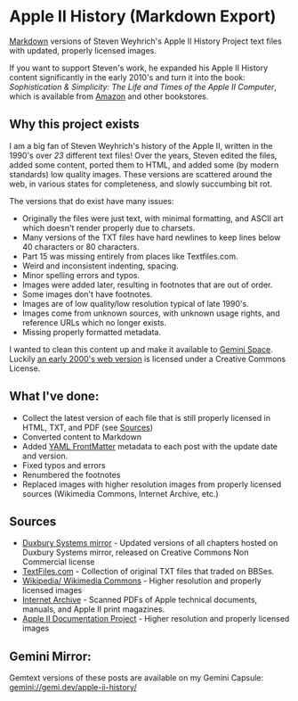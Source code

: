 # Apple II History (Markdown Export)

[Markdown](https://en.wikipedia.org/wiki/Markdown) versions of Steven Weyhrich's Apple II History Project text files with updated, properly licensed images.

If you want to support Steven's work, he expanded his Apple II History content significantly in the early 2010's and turn it into the book: *Sophistication & Simplicity: The Life and Times of the Apple II Computer*, which is available from [Amazon](https://www.amazon.com/Sophistication-Simplicity-Times-Apple-Computer/dp/0986832278/) and other bookstores.

## Why this project exists

I am a big fan of Steven Weyhrich's history of the Apple II, written in the 1990's over *23* different text files! Over the years, Steven edited the files, added some content, ported them to HTML, and added some (by modern standards) low quality images. These versions are scattered around the web, in various states for completeness, and slowly succumbing bit rot.

The versions that do exist have many issues:
* Originally the files were just text, with minimal formatting, and ASCII art which doesn't render properly due to charsets.
* Many versions of the TXT files have hard newlines to keep lines below 40 characters or 80 characters.
* Part 15 was missing entirely from places like Textfiles.com.
* Weird and inconsistent indenting, spacing.
* Minor spelling errors and typos.
* Images were added later, resulting in footnotes that are out of order.
* Some images don't have footnotes.
* Images are of low quality/low resolution typical of late 1990's.
* Images come from unknown sources, with unknown usage rights, and reference URLs which no longer exists.
* Missing properly formatted metadata.

I wanted to clean this content up and make it available to [Gemini Space](https://en.wikipedia.org/wiki/Gemini_(protocol)). Luckily [an early 2000's web version](https://www.duxburysystems.org/downloads/library/texas/apple/history/history/ah01.html) is licensed under a Creative Commons License.

## What I've done:

* Collect the latest version of each file that is still properly licensed in HTML, TXT, and PDF (see [Sources](tree/main/sources))
* Converted content to Markdown
* Added [YAML FrontMatter](https://stackoverflow.com/questions/44215896/markdown-metadata-format) metadata to each post with the update date and version.
* Fixed typos and errors
* Renumbered the footnotes
* Replaced images with higher resolution images from properly licensed sources (Wikimedia Commons, Internet Archive, etc.)

## Sources

* [Duxbury Systems mirror](https://www.duxburysystems.org/downloads/library/texas/apple/history/history/ah01.html) - Updated versions of all chapters hosted on Duxbury Systems mirror, released on Creative Commons Non Commercial license
* [TextFiles.com](http://www.textfiles.com/apple/) - Collection of original TXT files that traded on BBSes. 
* [Wikipedia/ Wikimedia Commons](https://commons.wikimedia.org/wiki/Main_Page) - Higher resolution and properly licensed images
* [Internet Archive](https://archive.org/search?query=apple+ii&and%5B%5D=mediatype%3A%22texts%22) - Scanned PDFs of Apple technical documents, manuals, and Apple II print magazines.
* [Apple II Documentation Project](https://mirrors.apple2.org.za/Apple%20II%20Documentation%20Project/) - Higher resolution and properly licensed images

## Gemini Mirror:

Gemtext versions of these posts are available on my Gemini Capsule: [gemini://gemi.dev/apple-ii-history/](gemini://gemi.dev/apple-ii-history/)
